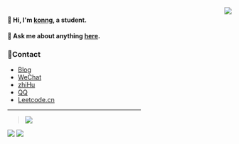 <img align='right' src="https://metrics.lecoq.io/fengwei2002?template=classic&base.header=0&base.activity=0&base.community=0&base.repositories=0&base.metadata=0&activity=1&isocalendar=1&activity.limit=4&activity.days=25&activity.filter=all&isocalendar.duration=half-year&config.timezone=Asia%2FShanghai&config.animated=true"/>

#### 🌈 Hi, I'm [konng](https://konng.now.sh), a student.

#### 💬 Ask me about anything [here](https://github.com/fengwei2002/fengwei2002/issues).

### 🌴Contact

- [Blog](https://konng.now.sh/)
- <a href="https://raw.githubusercontent.com/fengwei2002/fengwei2002/main/WeChatORCode.jpg" title="CIKI1F">WeChat</a>
- <a href="https://www.zhihu.com/people/kwmwmwnw" title="kycu">zhiHu</a>
- <a href="https://raw.githubusercontent.com/fengwei2002/Pictures_01/master/QQ.jpg" title="2480417969/2928256681">QQ</a>
- <a href="https://leetcode-cn.com/u/fengwei2002/" title="fengwei2002">Leetcode.cn</a>
<HR align=center width=300 color=#987cb9SIZE=1>

> <img src='https://visitor-badge.laobi.icu/badge?page_id=fengwei2002.fengwei2002' />

![](https://github-readme-stats.vercel.app/api?username=fengwei2002&show_icons=true&count_private=true&hide_title=true%27&hide=contribs&include_all_commits=true&theme=highcontrast&bg_color=30,e96443,904e95)
![](https://github-readme-stats.vercel.app/api/top-langs/?username=fengwei2002&hide=html&layout=compact)

 <!-- ![github stats](https://github-readme-stats.vercel.app/api?username=fengwei2002&show_icons=true) -->
